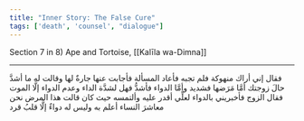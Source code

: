 ```yaml
---
title: "Inner Story: The False Cure"
tags: ['death', 'counsel', "dialogue"]
---
```


 Section 7 in 8) Ape and Tortoise, [[Kalīla wa-Dimna]]

---
فقال إني أراك منهوكة فلم تجبه فأعاد المسألة فأجابت عنها جارةٌ لها وقالت له ما أشدَّ حالَ زوجتك أمَّا مَرَضها فشديد وأمَّا الدواء فأشدُّ فهل لشدَّة الداء وعدم الدواء إلَّا الموت فقال الزوج فأخبريني بالدواء لعلِّي أقدر عليه وألتمسه حيث كان قالت هذا المرض نحن  معاشرَ النساء  أعلم به وليس له دواءٌ إلَّا قلبُ قرد
